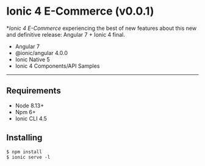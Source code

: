 Ionic 4 E-Commerce (v0.0.1)
==========
**Ionic 4 E-Commerce* experiencing the best of new features about this new and definitive release: Angular 7 + Ionic 4 final. 

* Angular 7
* @ionic/angular 4.0.0
* Ionic Native 5
* Ionic 4 Components/API Samples

---

Requirements
------------

* Node 8.13+
* Npm 6+
* Ionic CLI 4.5

Installing
------------

```
$ npm install
$ ionic serve -l
```
